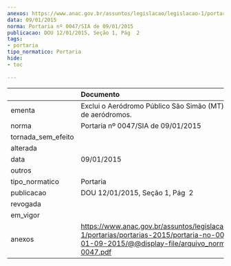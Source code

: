 ```yaml
---
anexos: https://www.anac.gov.br/assuntos/legislacao/legislacao-1/portarias/portarias-2015/portaria-no-0047-sia-de-01-09-2015/@@display-file/arquivo_norma/PA2015-0047.pdf
data: 09/01/2015
norma: Portaria nº 0047/SIA de 09/01/2015
publicacao: DOU 12/01/2015, Seção 1, Pág  2
tags:
- portaria
tipo_normatico: Portaria
hide: 
- toc 
 
---
```


|                    | Documento                                                                                                                                                         |
|:-------------------|:------------------------------------------------------------------------------------------------------------------------------------------------------------------|
| ementa             | Exclui o Aeródromo Público São Simão (MT) do cadastro de aeródromos.                                                                                              |
| norma              | Portaria nº 0047/SIA de 09/01/2015                                                                                                                                |
| tornada_sem_efeito |                                                                                                                                                                   |
| alterada           |                                                                                                                                                                   |
| data               | 09/01/2015                                                                                                                                                        |
| outros             |                                                                                                                                                                   |
| tipo_normatico     | Portaria                                                                                                                                                          |
| publicacao         | DOU 12/01/2015, Seção 1, Pág  2                                                                                                                                   |
| revogada           |                                                                                                                                                                   |
| em_vigor           |                                                                                                                                                                   |
| anexos             | https://www.anac.gov.br/assuntos/legislacao/legislacao-1/portarias/portarias-2015/portaria-no-0047-sia-de-01-09-2015/@@display-file/arquivo_norma/PA2015-0047.pdf |